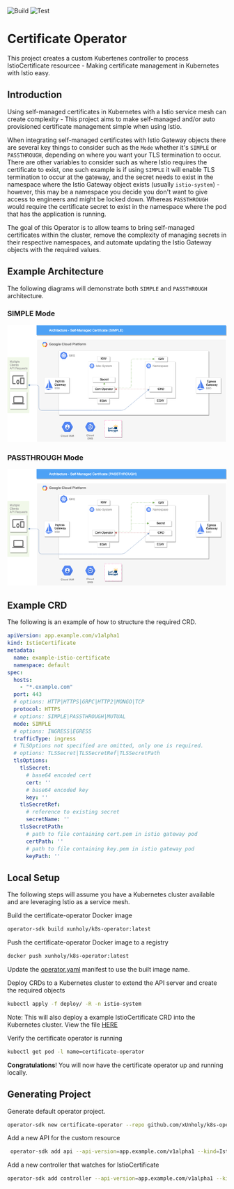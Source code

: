![Build](https://github.com/xUnholy/k8s-istio-certificate-operator/workflows/Build%20And%20Push/badge.svg)
![Test](https://github.com/xUnholy/k8s-istio-certificate-operator/workflows/Unit%20Test/badge.svg)



# Certificate Operator

This project creates a custom Kubertenes controller to process IstioCertificate resourcee - Making certificate management in Kubernetes with Istio easy.

## Introduction

Using self-managed certificates in Kubernetes with a Istio service mesh can create complexity - This project aims to make self-managed and/or auto provisioned certificate management simple when using Istio.

When integrating self-managed certificates with Istio Gateway objects there are several key things to consider such as the `Mode` whether it's `SIMPLE` or `PASSTHROUGH`, depending on where you want your TLS termination to occur. There are other variables to consider such as where Istio requires the certificate to exist, one such example is if using `SIMPLE` it will enable TLS termination to occur at the gateway, and the secret needs to exist in the namespace where the Istio Gateway object exists (usually `istio-system`) - however, this may be a namespace you decide you don't want to give access to engineers and might be locked down. Whereas `PASSTHROUGH` would require the certificate secret to exist in the namespace where the pod that has the application is running.

The goal of this Operator is to allow teams to bring self-managed certificates within the cluster, remove the complexity of managing secrets in their respective namespaces, and automate updating the Istio Gateway objects with the required values.

## Example Architecture

The following diagrams will demonstrate both `SIMPLE` and `PASSTHROUGH` architecture.

### SIMPLE Mode

<img src="./docs/images/architecture-simple.png"/>

### PASSTHROUGH Mode

<img src="./docs/images/architecture-passthrough.png"/>

## Example CRD

The following is an example of how to structure the required CRD.

```yaml
apiVersion: app.example.com/v1alpha1
kind: IstioCertificate
metadata:
  name: example-istio-certificate
  namespace: default
spec:
  hosts:
    - "*.example.com"
  port: 443
  # options: HTTP|HTTPS|GRPC|HTTP2|MONGO|TCP
  protocol: HTTPS
  # options: SIMPLE|PASSTHROUGH|MUTUAL
  mode: SIMPLE
  # options: INGRESS|EGRESS
  trafficType: ingress
  # TLSOptions not specified are omitted, only one is required.
  # options: TLSSecret|TLSSecretRef|TLSSecretPath
  tlsOptions:
    tlsSecret:
      # base64 encoded cert
      cert: ''
      # base64 encoded key
      key: ''
    tlsSecretRef:
      # reference to existing secret
      secretName: ''
    tlsSecretPath:
      # path to file containing cert.pem in istio gateway pod
      certPath: ''
      # path to file containing key.pem in istio gateway pod
      keyPath: ''
```

## Local Setup

The following steps will assume you have a Kubernetes cluster available and are leveraging Istio as a service mesh.

Build the certificate-operator Docker image

```bash
operator-sdk build xunholy/k8s-operator:latest
```

Push the certificate-operator Docker image to a registry

```bash
docker push xunholy/k8s-operator:latest
```

Update the [operator.yaml](certificate-operator/deploy/operator.yaml) manifest to use the built image name.

Deploy CRDs to a Kubernetes cluster to extend the API server and create the required objects

```bash
kubectl apply -f deploy/ -R -n istio-system
```

Note: This will also deploy a example IstioCertificate CRD into the Kubernetes cluster. View the file [HERE](certificate-operator/deploy/crds/app_v1alpha1_istiocertificate_cr.yaml)

Verify the certificate operator is running

```bash
kubectl get pod -l name=certificate-operator
```

**Congratulations**! You will now have the certificate operator up and running locally.

## Generating Project

Generate default operator project.

```bash
operator-sdk new certificate-operator --repo github.com/xUnholy/k8s-operator
```

Add a new API for the custom resource

```bash
 operator-sdk add api --api-version=app.example.com/v1alpha1 --kind=IstioCertificate
```

Add a new controller that watches for IstioCertificate

```bash
operator-sdk add controller --api-version=app.example.com/v1alpha1 --kind=IstioCertificate
```
